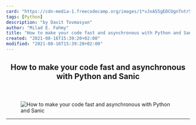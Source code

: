 ```yaml
---
card: "https://cdn-media-1.freecodecamp.org/images/1*vJxAS5gEDCUgnTntr5eSRg.jpeg"
tags: [Python]
description: "by Davit Tovmasyan"
author: "Milad E. Fahmy"
title: "How to make your code fast and asynchronous with Python and Sanic"
created: "2021-08-16T15:39:20+02:00"
modified: "2021-08-16T15:39:20+02:00"
---
```

<div class="site-wrapper">
<main id="site-main" class="site-main outer">
<div class="inner">
<article class="post-full post tag-python tag-sanic tag-tech tag-programming tag-productivity ">
<header class="post-full-header">
<h1 class="post-full-title">How to make your code fast and asynchronous with Python and Sanic</h1>
</header>
<figure class="post-full-image">
<picture>
<source media="(max-width: 700px)" sizes="1px" srcset="data:image/gif;base64,R0lGODlhAQABAIAAAAAAAP///yH5BAEAAAAALAAAAAABAAEAAAIBRAA7 1w">
<source media="(min-width: 701px)" sizes="(max-width: 800px) 400px,
(max-width: 1170px) 700px,
1400px" srcset="https://cdn-media-1.freecodecamp.org/images/1*vJxAS5gEDCUgnTntr5eSRg.jpeg 300w,
https://cdn-media-1.freecodecamp.org/images/1*vJxAS5gEDCUgnTntr5eSRg.jpeg 600w,
https://cdn-media-1.freecodecamp.org/images/1*vJxAS5gEDCUgnTntr5eSRg.jpeg 1000w,
https://cdn-media-1.freecodecamp.org/images/1*vJxAS5gEDCUgnTntr5eSRg.jpeg 2000w">
<img onerror="this.style.display='none'" src="https://cdn-media-1.freecodecamp.org/images/1*vJxAS5gEDCUgnTntr5eSRg.jpeg" alt="How to make your code fast and asynchronous with Python and Sanic">
</picture>
</figure>
<section class="post-full-content">
<div class="post-content medium-migrated-article">
</div>
<hr>
</section>
</article>
</div>
</main>
</div>
<!-- Google Tag Manager (noscript) -->
<!-- End Google Tag Manager (noscript) -->
